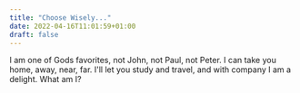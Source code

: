 ```yaml
---
title: "Choose Wisely..."
date: 2022-04-16T11:01:59+01:00
draft: false
---
```


I am one of Gods favorites, not John, not Paul, not Peter. I can take you home, away, near, far. I'll let you study and travel, and with company I am a delight. What am I?
